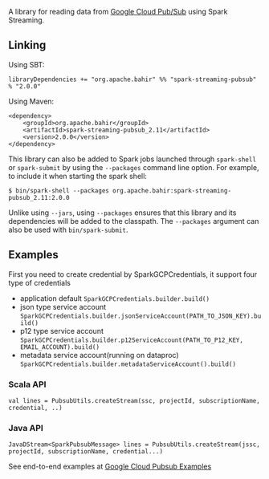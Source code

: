 A library for reading data from [Google Cloud Pub/Sub](https://cloud.google.com/pubsub/) using Spark Streaming.

## Linking

Using SBT:
    
    libraryDependencies += "org.apache.bahir" %% "spark-streaming-pubsub" % "2.0.0"
    
Using Maven:
    
    <dependency>
        <groupId>org.apache.bahir</groupId>
        <artifactId>spark-streaming-pubsub_2.11</artifactId>
        <version>2.0.0</version>
    </dependency>

This library can also be added to Spark jobs launched through `spark-shell` or `spark-submit` by using the `--packages` command line option.
For example, to include it when starting the spark shell:

    $ bin/spark-shell --packages org.apache.bahir:spark-streaming-pubsub_2.11:2.0.0

Unlike using `--jars`, using `--packages` ensures that this library and its dependencies will be added to the classpath.
The `--packages` argument can also be used with `bin/spark-submit`.

## Examples

First you need to create credential by SparkGCPCredentials, it support four type of credentials
* application default
    `SparkGCPCredentials.builder.build()`
* json type service account
    `SparkGCPCredentials.builder.jsonServiceAccount(PATH_TO_JSON_KEY).build()`
* p12 type service account
    `SparkGCPCredentials.builder.p12ServiceAccount(PATH_TO_P12_KEY, EMAIL_ACCOUNT).build()`
* metadata service account(running on dataproc)
    `SparkGCPCredentials.builder.metadataServiceAccount().build()`

### Scala API
    
    val lines = PubsubUtils.createStream(ssc, projectId, subscriptionName, credential, ..)
    
### Java API
    
    JavaDStream<SparkPubsubMessage> lines = PubsubUtils.createStream(jssc, projectId, subscriptionName, credential...) 

See end-to-end examples at [Google Cloud Pubsub Examples](streaming-pubsub/examples)
